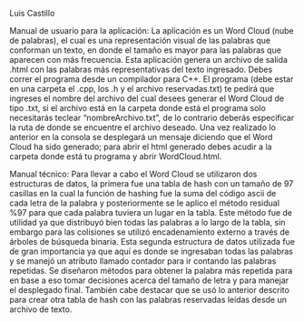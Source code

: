 Luis Castillo

Manual de usuario para la aplicación: 
La aplicación es un Word Cloud (nube de palabras), el cual es una 
representación visual de las palabras que conforman un texto, 
en donde el tamaño es mayor para las palabras que aparecen con más frecuencia. 
Esta aplicación genera un archivo de salida .html con las palabras más 
representativas del texto ingresado. 
Debes correr el programa desde un compilador para C++. 
El programa (debe estar en una carpeta el .cpp, los .h y el archivo 
reservadas.txt) te pedirá que ingreses el nombre del archivo del cual desees 
generar el Word Cloud de tipo .txt, si el archivo está en la carpeta donde está 
el programa solo necesitarás teclear “nombreArchivo.txt”, de lo contrario 
deberás especificar la ruta de donde se encuentre el archivo deseado. 
Una vez realizado lo anterior en la consola se desplegará un mensaje diciendo 
que el Word Cloud ha sido generado; para abrir el html generado debes acudir a 
la carpeta donde está tu programa y abrir WordCloud.html. 

Manual técnico:
Para llevar a cabo el Word Cloud se utilizaron dos estructuras de datos, 
la primera fue una tabla de hash con un tamaño de 97 casillas en la cual la 
función de hashing fue la suma del código ascii de cada letra de la palabra y 
posteriormente se le aplico el método residual %97 para que cada palabra 
tuviera un lugar en la tabla. Este método fue de utilidad ya que distribuyó 
bien todas las palabras a lo largo de la tabla, sin embargo para las colisiones 
se utilizó encadenamiento externo a través de árboles de búsqueda binaria. 
Esta segunda estructura de datos utilizada fue de gran importancia ya que 
aquí es donde se ingresaban todas las palabras y se manejó un atributo llamado 
contador para ir contando las palabras repetidas. Se diseñaron métodos para 
obtener la palabra más repetida para en base a eso tomar decisiones acerca del 
tamaño de letra y para manejar el desplegado final. También cabe destacar que 
se usó lo anterior descrito para crear otra tabla de hash con las palabras 
reservadas leídas desde un archivo de texto.
